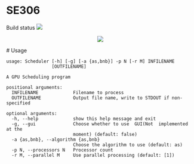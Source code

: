 # SE306
Build status ![](https://circleci.com/gh/qhua948/SE306.png?circle-token=3c376333dfa42e6f783718d8741ade5adb351b21)

<p align="center"> <img src = asserts/3.png/></p>
# Usage

```
usage: Scheduler [-h] [-g] [-a {as,bnb}] -p N [-r M] INFILENAME
                 [OUTFILENAME]

A GPU Scheduling program

positional arguments:
  INFILENAME             Filename to process
  OUTFILENAME            Output file name, write to STDOUT if non-specified

optional arguments:
  -h, --help             show this help message and exit
  -g, --gui              Choose whether to use  GUI(Not  implemented at the
                         moment) (default: false)
  -a {as,bnb}, --algorithm {as,bnb}
                         Choose the algorithm to use (default: as)
  -p N, --processors N   Processor count
  -r M, --parallel M     Use parallel processing (default: [1])
```
